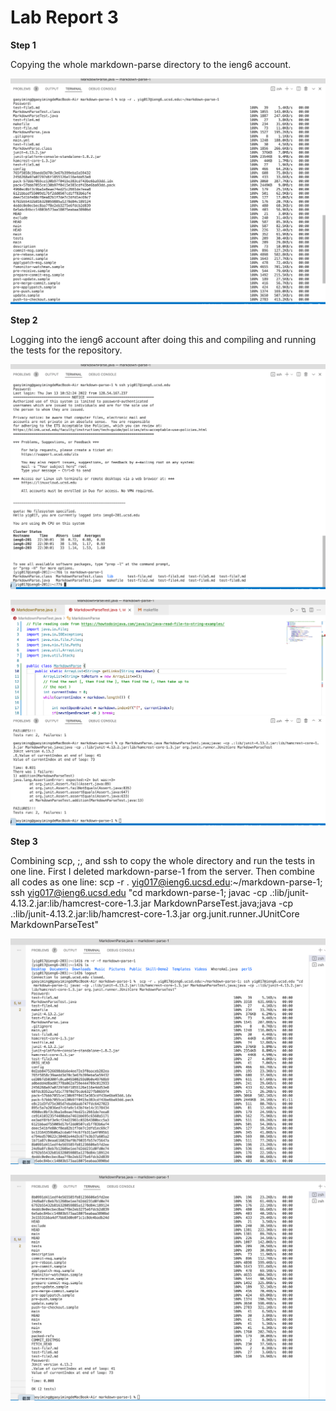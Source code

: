 # Lab Report 3

__Step 1__

Copying the whole markdown-parse directory to the ieng6 account.

![Image][11]

[11]: 1.png

__Step 2__

Logging into the ieng6 account after doing this and compiling and running the tests for the repository.

![Image][12]

[12]: 2.png

![Image][13]

[13]: 3.png

__Step 3__

Combining scp, ;, and ssh to copy the whole directory and run the tests in one line.
First I deleted markdown-parse-1 from the server.
Then combine all codes as one line:
scp -r . yig017@ieng6.ucsd.edu:~/markdown-parse-1; ssh yig017@ieng6.ucsd.edu "cd markdown-parse-1; javac -cp .:lib/junit-4.13.2.jar:lib/hamcrest-core-1.3.jar MarkdownParseTest.java;java -cp .:lib/junit-4.13.2.jar:lib/hamcrest-core-1.3.jar org.junit.runner.JUnitCore MarkdownParseTest"

![Image][14]

[14]: 4.png

![Image][15]

[15]: 5.png
